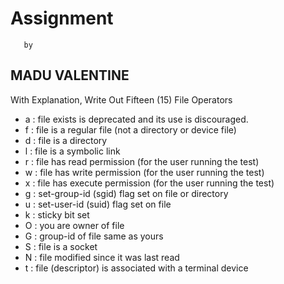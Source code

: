 # Assignment
       by
##  MADU VALENTINE
   
With Explanation, Write Out Fifteen (15) File Operators 

- a : file exists  is deprecated and its use is discouraged.
- f : file is a regular file (not a directory or device file)
- d : file is a directory
- l : file is a symbolic link
- r : file has read permission (for the user running the test)
- w : file has write permission (for the user running the test)
- x : file has execute permission (for the user running the test)
- g : set-group-id (sgid) flag set on file or directory
- u : set-user-id (suid) flag set on file
- k : sticky bit set
- O : you are owner of file
- G : group-id of file same as yours
- S : file is a socket
- N : file modified since it was last read
- t : file (descriptor) is associated with a terminal device




